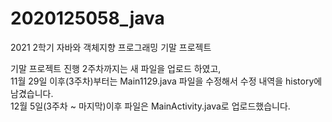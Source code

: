 # 2020125058_java
2021 2학기 자바와 객체지향 프로그래밍 기말 프로젝트

기말 프로젝트 진행 2주차까지는 새 파일을 업로드 하였고,\
11월 29일 이후(3주차)부터는 Main1129.java 파일을 수정해서 수정 내역을 history에 남겼습니다.\
12월 5일(3주차 ~ 마지막)이후 파일은 MainActivity.java로 업로드했습니다.
